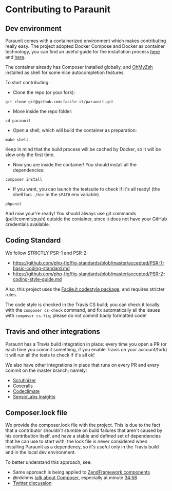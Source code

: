 # Contributing to Paraunit

## Dev environment
Paraunit comes with a containerized environment which makes contributing really easy.
The project adopted Docker Compose and Docker as container technology, you can find an useful guide for the installation process 
[here](https://docs.docker.com/engine/installation/) and [here](https://docs.docker.com/compose/install/).

The container already has Composer installed globally, and [OhMyZsh](https://github.com/robbyrussell/oh-my-zsh) installed 
as shell for some nice autocompletion features. 

To start contributing:

 * Clone the repo (or your fork):
```
git clone git@github.com:facile-it/paraunit.git
```
 * Move inside the repo folder:
```
cd paraunit
```
* Open a shell, which will build the container as preparation:
```
make shell
```
Keep in mind that the build process will be cached by Docker, so it will be slow only the first time.

 * Now you are inside the container! You should install all the dependencies:
```
composer install
```
 * If you want, you can launch the testsuite to check if it's all ready! (the shell has `./bin` in the `$PATH` env variable)
```
phpunit
```
 
And now your're ready! You should always use git commands (pull/commit/push) outside the container, since it does not 
have your GitHub credentials available.

## Coding Standard

We follow STRICTLY PSR-1 and PSR-2:

 * https://github.com/php-fig/fig-standards/blob/master/accepted/PSR-1-basic-coding-standard.md
 * https://github.com/php-fig/fig-standards/blob/master/accepted/PSR-2-coding-style-guide.md

Also, this project uses the [Facile.it codestyle package](https://github.com/facile-it/facile-coding-standard), and requires
stricter rules.

The code style is checked in the Travis CS build; you can check it locally with the `composer cs-check` command, and fix
automatically all the issues with `composer cs-fix`; please do not commit badly formatted code!

## Travis and other integrations
Paraunit has a Travis build integration in place: every time you open a PR (or each time you commit something, if you 
enable Travis on your account/fork) it will run all the tests to check if it's all ok!

We also have other integrations in place that runs on every PR and every commit on the master branch; namely:

 * [Scrutinizer](https://scrutinizer-ci.com/g/facile-it/paraunit/)
 * [Coveralls](https://coveralls.io/github/facile-it/paraunit?branch=master)
 * [Codeclimate](https://codeclimate.com/github/facile-it/paraunit)
 * [SensioLabs Insights](https://insight.sensiolabs.com/projects/6571b482-6e1d-4e0c-b215-94d757909b20)

## Composer.lock file
We provide the composer.lock file with the project. This is due to the fact that a contributor shouldn't stumble on build
failures that aren't caused by his contribution itself, and have a stable and defined set of dependencies that he can use
to start with; the lock file is never considered when installing Paraunit as a dependency, so it's useful only in the 
Travis build and in the local dev environment.

To better understand this approach, see:
 * Same approach is being applied to [ZendFramework components](https://github.com/zendframework/zendframework/issues/7660)
 * @rdohms [talk about Composer](https://youtu.be/zt2eL4pbVXQ), especially at minute [34:56](https://youtu.be/zt2eL4pbVXQ?t=34m56s)
 * [Twitter discussion](https://twitter.com/rdohms/status/818351828840620032)
